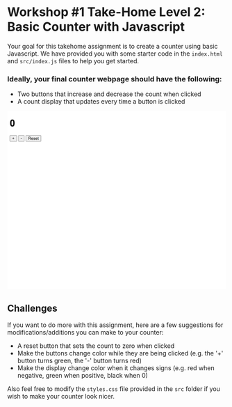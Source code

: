 # Workshop #1 Take-Home Level 2: Basic Counter with Javascript

Your goal for this takehome assignment is to create a counter using basic Javascript. We have provided you with some starter code in the `index.html` and `src/index.js` files to help you get started.

### Ideally, your final counter webpage should have the following:
* Two buttons that increase and decrease the count when clicked
* A count display that updates every time a button is clicked

![alt text](https://github.com/VH-Mentorship/W1-L2-Basic-Counter/blob/main/counter.png?raw=true)

## Challenges
If you want to do more with this assignment, here are a few suggestions for modifications/additions you can make to your counter:
* A reset button that sets the count to zero when clicked
* Make the buttons change color while they are being clicked (e.g. the '+' button turns green, the '-' button turns red)
* Make the display change color when it changes signs (e.g. red when negative, green when positive, black when 0)

Also feel free to modify the `styles.css` file provided in the `src` folder if you wish to make your counter look nicer.
